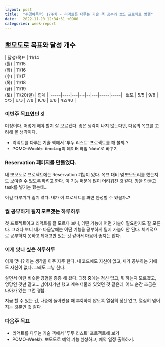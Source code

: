 ```yaml
---
layout: post
title:  "주경야독학) 17주차 - 리액트를 다루는 기술 책 공부와 뽀모 프로젝트 병행"
date:   2022-11-20 12:34:31 +0900
categories: week-report
---
```

## 뽀모도로 목표와 달성 개수

| 달성/목표  | 11/14<br>(월) | 11/15<br>(화) | 11/16<br>(수) | 11/17<br>(목) | 11/18<br>(금) | 11/19<br>(토) | 11/20(일)  | 합계  |
|-----|----|---|---|--|---|-----|-----|
| 뽀모  | 5/5  | 9/8 | 5/5 | 0/3 | 7/8 | 10/8 | 6/8 | 42/40 |



### 이번주 목표였던 것
미정이다. 어떻게 해야 할지 잘 모르겠다. 좋은 생각이 나지 않는다면, 다음의 목표를 고려해 볼 생각이다. 

* 리액트를 다루는 기술 책에서 '투두 리스트' 프로젝트를 해 볼까..?
* POMO-Weekly: timeLog의 데이터 타입 'date'로 바꾸기



### Reservation 페이지를 만들었다.

내 뽀모도로 프로젝트에는 Reservation 기능이 있다. 목표 대비 몇 뽀모도리를 했는지도 보여줄 수 있도록 하려고 한다. 이 기능 때문에 많이 어려워진 것 같다. 창을 만들고 task를 넣기는 했는데...

이걸 다루기가 쉽지 않다. 내가 이 프로젝트를 과연 완성할 수 있을까..?


### 뭘 공부하게 될지 모르겠는 하루하루

첫 프로젝트이고 리액트를 잘 모르다 보니, 어떤 기능에 어떤 기술이 필요한지도 잘 모른다. 그러다 보니 내가 다음날에는 어떤 기능을 공부하게 될지 가늠이 안 된다. 체계적으로 공부하지 못하고 헤매고만 있는 것 같아서 마음이 좋지는 않다.


### 이게 맞나 싶은 하루하루

이게 맞나? 하는 생각을 아주 자주 한다. 내 코드에도 자신이 없고, 내가 공부하는 거에도 자신이 없다. 그래도 그냥 한다. 

살면서 이런 비슷한 경험을 종종 해 왔다. 과정 중에는 정신 없고, 뭐 하는지 모르겠고, 엉망인 것만 같고... 넘어지기만 했고 계속 머물러 있었던 것 같은데, 어느 순간 조금은 나아가 있는 그런 경험.

지금 할 수 있는 건, 나중에 돌아봤을 때 후회하지 않도록 열심히 정신 없고, 열심히 넘어지는 것뿐인 것 같다.



### 다음주 목표

* 리액트를 다루는 기술 책에서 '투두 리스트' 프로젝트해 보기
* POMO-Weekly: 뽀모도로 예약 기능 완성하고, 예약 일정 출력하기. 



